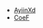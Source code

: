 <!-- START: CONTRIBUTORS -->
- [AyiinXd](https://github.com/AyiinXd)
- [CoeF](https://github.com/CoeF)
<!-- END: CONTRIBUTORS -->

